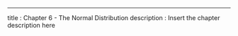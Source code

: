 ---
title       : Chapter 6 - The Normal Distribution
description : Insert the chapter description here